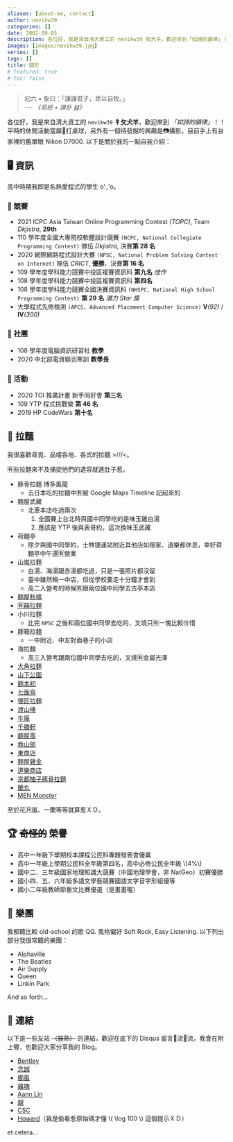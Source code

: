 ```yaml
---
aliases: [about-me, contact]
author: nevikw39
categories: []
date: 2002-09-05
description: 各位好，我是來自清大資工的 nevikw39 牧犬羊，歡迎來到「如詩的韻律」！！以下是關於我的一點自我介紹：我是主修資工的清大生 o'_'o，也很喜歡尋覓、品嚐各地、各式的拉麵 >///<。
images: [images/nevikw39.jpg]
series: []
tags: []
title: 關於
# featured: true
# toc: false
---
```


> 初六 • 象曰：「謙謙君子，卑以自牧。」 <br>
> --- <cite>《易經 • 謙卦 ䷎》</cite>

各位好，我是來自清大資工的 `nevikw39` **牜攵犬羊**，歡迎來到 _「如詩的韻律」_！！平時的休閒活動當屬🏓打桌球，另外有一個待發掘的興趣是📷攝影，目前手上有台家裡的舊單眼 Nikon D7000. 以下是關於我的一點自我介紹：

## 🖥 資訊

高中時期我即是名熱愛程式的學生 o'_'o。

### 🏁 競賽

- 2021 ICPC Asia Taiwan Online Programming Contest _(TOPC)_, Team _Dkjistra_,  **29th**
- 110 學年度全國大專院校軟體設計競賽 `(NCPC, National Collegiate Programming Contest)` 隊伍 _Dkjistra_, 決賽**第 28 名**
- 2020 網際網路程式設計大賽 `(NPSC, National Problem Solving Contest on Internet)` 隊伍 _CRICT_, **優勝**，決賽**第 16 名**
- 109 學年度學科能力競賽中投區複賽資訊科 **第九名** _佳作_
- 108 學年度學科能力競賽中投區複賽資訊科 **第四名**
- 108 學年度學科能力競賽全國決賽資訊科 `(NHSPC, National High School Programming Contest)` **第 29 名** _潛力 Star 獎_
- 大學程式先修檢測 `(APCS, Advanced Placement Computer Science)` **Ⅴ**_(92)_ / **Ⅳ**_(300)_

### 🏫 社團

- 108 學年度電腦資訊研習社 **教學**
- 2020 中北部電資聯🈴寒訓 **教學長**

### 🎯 活動

- 2020 TOI 推廣計畫 新手同好會 **第三名**
- 109 YTP 程式挑戰營 **第 46 名**
- 2019 HP CodeWars **第十名**

## 🍜 拉麵

我很喜歡尋覓、品嚐各地、各式的拉麵 >///<。

🈶些拉麵來不及捕捉他們的遺容就進肚子惹。

- 豚骨拉麵 博多風龍
    + 去日本吃的拉麵中🈶被 Google Maps Timeline 記起來的
- 麵屋武藏
    + 北車本店吃過兩次
        1. 全國賽上台北時與國中同學吃的是味玉雞白湯
        2. 應該是 YTP 後與表哥約，這次換味玉武藏
- 荷麵亭
    + 除夕與國中同學約，士林捷運站附近其他店如隱家、道樂都休息，幸好荷麵亭中午還🈶營業
- 山嵐拉麵
    + 白湯、海湯跟赤湯都吃過，只是一張照片都沒留
    + 臺中雖然稱一中店，但從學校要走十分鐘才會到
    + 高二入營考的時候🈶跟兩位國中同學去古亭本店
- [麵屋秋鳴](/ramen/chiuming/)
- [🈶️囍拉麵](/ramen/yoshi/)
- 小川拉麵
    + 比完 `NPSC` 之後和兩位國中同學去吃的，叉燒只🈶一塊比較🉑惜
- 豚箱拉麵
    + 一中附近、中友對面巷子的小店
- 海拉麵
    + 高三入營考跟兩位國中同學去吃的，叉燒🈶金屬光澤
- [大角拉麵](/ramen/dajiao/)
- [山下公園](/ramen/yamashita/)
- [麵本初](/ramen/fishramen/)
- [七面鳥](/ramen/shichimenchou/)
- [狸匠拉麵](/ramen/zhongxiao/)
- [渡山樓](/ramen/dushanlou/)
- [牛庵](/ramen/moann/)
- [千勝軒](/ramen/chikatuken/)
- [麵屋零](/ramen/zero/)
- [吞山郎](/ramen/tunshanlang/)
- [東商店](/ramen/higashihouten/)
- [麵屋雞金](/ramen/torikin/)
- [道樂商店](/ramen/dourakubaiten/)
- [京都柚子豚骨拉麵](/ramen/yottekoya/)
- [蘭丸](/ramen/ranmaru/)
- [MEN Monster](/ramen/men_monster/)

至於花🈷️嵐、一蘭等等就算惹ＸＤ。

## 🏆 ~~奇怪的~~ 榮譽

- 高中一年級下學期校本課程公民科專題發表會優異
- 高中一年級上學期公民科全年級第四名，高中必修公民全年級 \\(4\%\\)
- 國中二、三年級國家地理知識大競賽（中國地理學會，非 NatGeo）初賽優勝
- 國小四、五、六年級多語文學藝競賽國語文字音字形組優等
- 國小二年級教師節藝文比賽優選（是畫畫喔）

## 🎵 樂團

我都聽比較 old-school 的歌 QQ. 風格偏好 Soft Rock, Easy Listening. 以下列出部分我很常聽的樂團：

- Alphaville
- The Beatles
- Air Supply
- Queen
- Linkin Park

And so forth...

## 🔗 連結

以下是一些友站 ~~（裝熟）~~ 的連結，歡迎在底下的 Disqus 留言🍌流🍌流，我會在附上喔，也歡迎大家分享我的 Blog。

- [Bentley](https://bentley.taipei/)
- [念誠](https://ncchen.cf/)
- [櫛風](https://shaneliu.studio-alvitr.com/)
- [雞塊](https://www.jikuai.codes/)
- [Aann Lin](https://hakkaz.github.io/)
- [靚](https://ching367436.github.io/)
- [CSC](https://chensc0392.github.io/)
- [Howard](https://howard-60308.github.io/)（我是偷看惹原始碼才懂 \\( \log 100 \\) 這個提示ＸＤ）

et cetera...
